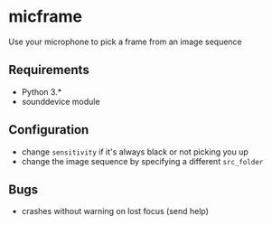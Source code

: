 # micframe
 Use your microphone to pick a frame from an image sequence

## Requirements
* Python 3.*
* sounddevice module

## Configuration
* change `sensitivity` if it's always black or not picking you up
* change the image sequence by specifying a different `src_folder`

## Bugs
* crashes without warning on lost focus (send help)
